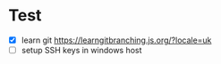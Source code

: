 # Test

* [x] learn git https://learngitbranching.js.org/?locale=uk
* [ ] setup SSH keys in windows host